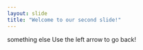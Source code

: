 ```yaml
---
layout: slide
title: "Welcome to our second slide!"
---
```

something else
Use the left arrow to go back!

